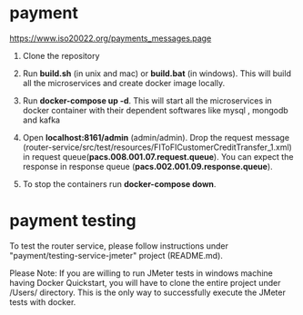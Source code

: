 # payment
https://www.iso20022.org/payments_messages.page

1) Clone the repository

2) Run **build.sh** (in unix and mac) or **build.bat** (in windows). This will build all the microservices and create docker image locally.

3) Run **docker-compose up -d**. This will start all the microservices in docker container with their dependent softwares like mysql , mongodb and kafka

4) Open **localhost:8161/admin** (admin/admin). 
Drop the request message (router-service/src/test/resources/FIToFICustomerCreditTransfer_1.xml) in request queue(**pacs.008.001.07.request.queue**).
You can expect the response in response queue (**pacs.002.001.09.response.queue**).

5) To stop the containers run **docker-compose down**.

# payment testing

   To test the router service, please follow instructions under "payment/testing-service-jmeter" project (README.md).
   
   Please Note: If you are willing to run JMeter tests in windows machine having Docker Quickstart, you will have to clone the entire project under /Users/<your-logged-in-user> directory. This is the only way to successfully execute the JMeter tests with docker.
   
     
